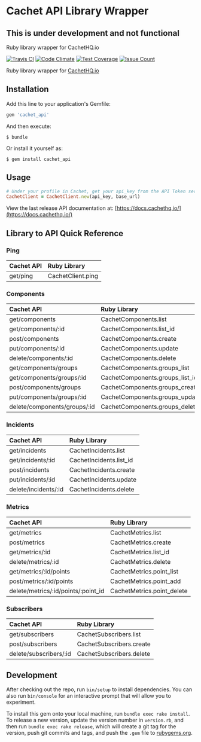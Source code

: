 # Cachet API Library Wrapper
## This is under development and not functional
Ruby library wrapper for CachetHQ.io

[![Travis CI](https://travis-ci.org/TheFynx/cachet_api.svg)](https://travis-ci.org/TheFynx/cachet_api) [![Code Climate](https://codeclimate.com/github/TheFynx/cachet_api/badges/gpa.svg)](https://codeclimate.com/github/TheFynx/cachet_api) [![Test Coverage](https://codeclimate.com/github/TheFynx/cachet_api/badges/coverage.svg)](https://codeclimate.com/github/TheFynx/cachet_api/coverage) [![Issue Count](https://codeclimate.com/github/TheFynx/cachet_api/badges/issue_count.svg)](https://codeclimate.com/github/TheFynx/cachet_api)

Ruby library wrapper for [CachetHQ.io](https://cachethq.io)

## Installation
Add this line to your application's Gemfile:

```ruby
gem 'cachet_api'
```

And then execute:

```
$ bundle
```

Or install it yourself as:

```
$ gem install cachet_api
```

## Usage

```ruby
# Under your profile in Cachet, get your api_key from the API Token section. Base url is https://demo.cachethq.io/api/v1/ or https://cachet.yourdomain.com/api/v1/
CachetClient = CachetClient.new(api_key, base_url)
```

View the last release API documentation at: [https://docs.cachethq.io/](https://docs.cachethq.io/)

## Library to API Quick Reference
### Ping

Cachet API | Ruby Library
:--------- | :----------------
get/ping   | CachetClient.ping

### Components

Cachet API                   | Ruby Library
:--------------------------- | :------------------------------
get/components               | CachetComponents.list
get/components/:id           | CachetComponents.list_id
post/components              | CachetComponents.create
put/components/:id           | CachetComponents.update
delete/components/:id        | CachetComponents.delete
get/components/groups        | CachetComponents.groups_list
get/components/groups/:id    | CachetComponents.groups_list_id
post/components/groups       | CachetComponents.groups_create
put/components/groups/:id    | CachetComponents.groups_update
delete/components/groups/:id | CachetComponents.groups_delete

### Incidents

Cachet API           | Ruby Library
:------------------- | :----------------------
get/incidents        | CachetIncidents.list
get/incidents/:id    | CachetIncidents.list_id
post/incidents       | CachetIncidents.create
put/incidents/:id    | CachetIncidents.update
delete/incidents/:id | CachetIncidents.delete

### Metrics

Cachet API                          | Ruby Library
:---------------------------------- | :-------------------------
get/metrics                         | CachetMetrics.list
post/metrics                        | CachetMetrics.create
get/metrics/:id                     | CachetMetrics.list_id
delete/metrics/:id                  | CachetMetrics.delete
get/metrics/:id/points              | CachetMetrics.point_list
post/metrics/:id/points             | CachetMetrics.point_add
delete/metrics/:id/points/:point_id | CachetMetrics.point_delete

### Subscribers

Cachet API             | Ruby Library
:--------------------- | :-----------------------
get/subscribers        | CachetSubscribers.list
post/subscribers       | CachetSubscribers.create
delete/subscribers/:id | CachetSubscribers.delete

## Development
After checking out the repo, run `bin/setup` to install dependencies. You can also run `bin/console` for an interactive prompt that will allow you to experiment.

To install this gem onto your local machine, run `bundle exec rake install`. To release a new version, update the version number in `version.rb`, and then run `bundle exec rake release`, which will create a git tag for the version, push git commits and tags, and push the `.gem` file to [rubygems.org](https://rubygems.org).
